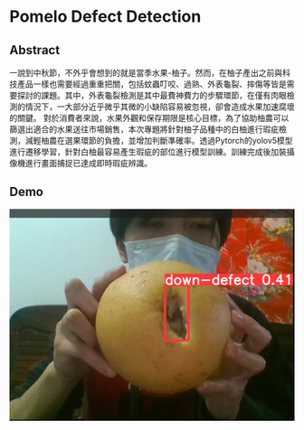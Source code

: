 # Pomelo Defect Detection

## Abstract
一說到中秋節，不外乎會想到的就是當季水果-柚子。然而，在柚子產出之前與科技產品一樣也需要經過重重把關，包括蚊蟲叮咬、過熟、外表龜裂、摔傷等皆是需要探討的課題。其中，外表龜裂檢測是其中最費神費力的步驟環節，在僅有肉眼檢測的情況下，一大部分近乎微乎其微的小缺陷容易被忽視，卻會造成水果加速腐壞的關鍵。
對於消費者來說，水果外觀和保存期限是核心目標，為了協助柚農可以篩選出適合的水果送往市場銷售，本次專題將針對柚子品種中的白柚進行瑕疵檢測，減輕柚農在選果環節的負擔，並增加判斷準確率。透過Pytorch的yolov5模型進行遷移學習，針對白柚最容易產生瑕疵的部位進行模型訓練。訓練完成後加裝攝像機進行畫面捕捉已達成即時瑕疵辨識。

## Demo
[![DEMO](https://github.com/jackson09255921/pomelo/blob/main/pomelo.png)](https://www.youtube.com/watch?v=FunzeHcvmO0)
